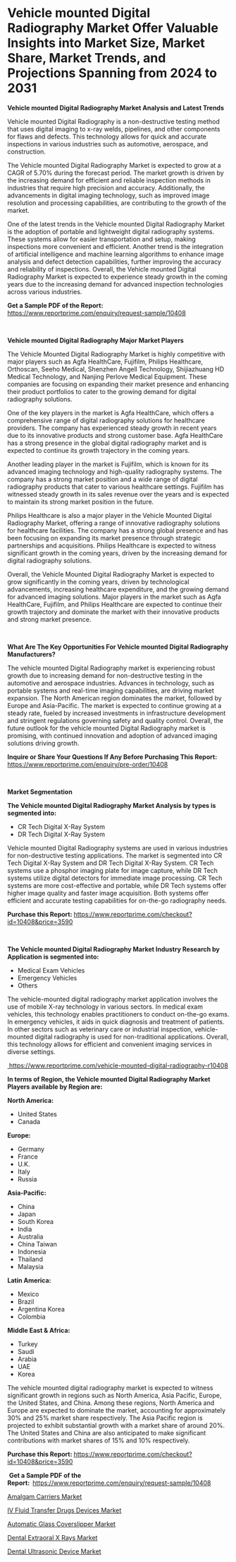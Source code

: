 <p><h1>Vehicle mounted Digital Radiography Market Offer Valuable Insights into Market Size, Market Share, Market Trends, and Projections Spanning from 2024 to 2031</h1></p><p><strong>Vehicle mounted Digital Radiography Market Analysis and Latest Trends</strong></p>
<p><p>Vehicle mounted Digital Radiography is a non-destructive testing method that uses digital imaging to x-ray welds, pipelines, and other components for flaws and defects. This technology allows for quick and accurate inspections in various industries such as automotive, aerospace, and construction.</p><p>The Vehicle mounted Digital Radiography Market is expected to grow at a CAGR of 5.70% during the forecast period. The market growth is driven by the increasing demand for efficient and reliable inspection methods in industries that require high precision and accuracy. Additionally, the advancements in digital imaging technology, such as improved image resolution and processing capabilities, are contributing to the growth of the market.</p><p>One of the latest trends in the Vehicle mounted Digital Radiography Market is the adoption of portable and lightweight digital radiography systems. These systems allow for easier transportation and setup, making inspections more convenient and efficient. Another trend is the integration of artificial intelligence and machine learning algorithms to enhance image analysis and defect detection capabilities, further improving the accuracy and reliability of inspections. Overall, the Vehicle mounted Digital Radiography Market is expected to experience steady growth in the coming years due to the increasing demand for advanced inspection technologies across various industries.</p></p>
<p><strong>Get a Sample PDF of the Report:&nbsp;</strong> <a href="https://www.reportprime.com/enquiry/request-sample/10408">https://www.reportprime.com/enquiry/request-sample/10408</a></p>
<p>&nbsp;</p>
<p><strong>Vehicle mounted Digital Radiography Major Market Players</strong></p>
<p><p>The Vehicle Mounted Digital Radiography Market is highly competitive with major players such as Agfa HealthCare, Fujifilm, Philips Healthcare, Orthoscan, Seeho Medical, Shenzhen Angell Technology, Shijiazhuang HD Medical Technology, and Nanjing Perlove Medical Equipment. These companies are focusing on expanding their market presence and enhancing their product portfolios to cater to the growing demand for digital radiography solutions.</p><p>One of the key players in the market is Agfa HealthCare, which offers a comprehensive range of digital radiography solutions for healthcare providers. The company has experienced steady growth in recent years due to its innovative products and strong customer base. Agfa HealthCare has a strong presence in the global digital radiography market and is expected to continue its growth trajectory in the coming years.</p><p>Another leading player in the market is Fujifilm, which is known for its advanced imaging technology and high-quality radiography systems. The company has a strong market position and a wide range of digital radiography products that cater to various healthcare settings. Fujifilm has witnessed steady growth in its sales revenue over the years and is expected to maintain its strong market position in the future.</p><p>Philips Healthcare is also a major player in the Vehicle Mounted Digital Radiography Market, offering a range of innovative radiography solutions for healthcare facilities. The company has a strong global presence and has been focusing on expanding its market presence through strategic partnerships and acquisitions. Philips Healthcare is expected to witness significant growth in the coming years, driven by the increasing demand for digital radiography solutions.</p><p>Overall, the Vehicle Mounted Digital Radiography Market is expected to grow significantly in the coming years, driven by technological advancements, increasing healthcare expenditure, and the growing demand for advanced imaging solutions. Major players in the market such as Agfa HealthCare, Fujifilm, and Philips Healthcare are expected to continue their growth trajectory and dominate the market with their innovative products and strong market presence.</p></p>
<p>&nbsp;</p>
<p><strong>What Are The Key Opportunities For Vehicle mounted Digital Radiography Manufacturers?</strong></p>
<p><p>The vehicle mounted Digital Radiography market is experiencing robust growth due to increasing demand for non-destructive testing in the automotive and aerospace industries. Advances in technology, such as portable systems and real-time imaging capabilities, are driving market expansion. The North American region dominates the market, followed by Europe and Asia-Pacific. The market is expected to continue growing at a steady rate, fueled by increased investments in infrastructure development and stringent regulations governing safety and quality control. Overall, the future outlook for the vehicle mounted Digital Radiography market is promising, with continued innovation and adoption of advanced imaging solutions driving growth.</p></p>
<p><strong>Inquire or Share Your Questions If Any Before Purchasing This Report:</strong> <a href="https://www.reportprime.com/enquiry/pre-order/10408">https://www.reportprime.com/enquiry/pre-order/10408</a></p>
<p>&nbsp;</p>
<p><strong>Market Segmentation</strong></p>
<p><strong>The Vehicle mounted Digital Radiography Market Analysis by types is segmented into:</strong></p>
<p><ul><li>CR Tech Digital X-Ray System</li><li>DR Tech Digital X-Ray System</li></ul></p>
<p><p>Vehicle mounted Digital Radiography systems are used in various industries for non-destructive testing applications. The market is segmented into CR Tech Digital X-Ray System and DR Tech Digital X-Ray System. CR Tech systems use a phosphor imaging plate for image capture, while DR Tech systems utilize digital detectors for immediate image processing. CR Tech systems are more cost-effective and portable, while DR Tech systems offer higher image quality and faster image acquisition. Both systems offer efficient and accurate testing capabilities for on-the-go radiography needs.</p></p>
<p><strong>Purchase this Report:&nbsp;</strong><a href="https://www.reportprime.com/checkout?id=10408&price=3590">https://www.reportprime.com/checkout?id=10408&price=3590</a></p>
<p>&nbsp;</p>
<p><strong>The Vehicle mounted Digital Radiography Market Industry Research by Application is segmented into:</strong></p>
<p><ul><li>Medical Exam Vehicles</li><li>Emergency Vehicles</li><li>Others</li></ul></p>
<p><p>The vehicle-mounted digital radiography market application involves the use of mobile X-ray technology in various sectors. In medical exam vehicles, this technology enables practitioners to conduct on-the-go exams. In emergency vehicles, it aids in quick diagnosis and treatment of patients. In other sectors such as veterinary care or industrial inspection, vehicle-mounted digital radiography is used for non-traditional applications. Overall, this technology allows for efficient and convenient imaging services in diverse settings.</p></p>
<p><a href="https://www.reportprime.com/vehicle-mounted-digital-radiography-r10408">&nbsp;https://www.reportprime.com/vehicle-mounted-digital-radiography-r10408</a></p>
<p><strong>In terms of Region, the Vehicle mounted Digital Radiography Market Players available by Region are:</strong></p>
<p>
    <p> <strong> North America: </strong>
        <ul>
            <li>United States</li>
            <li>Canada</li>
        </ul>
        </p> 
    <p> <strong> Europe: </strong>
        <ul>
            <li>Germany</li>
            <li>France</li>
            <li>U.K.</li>
            <li>Italy</li>
            <li>Russia</li>
        </ul>
        </p> 
    <p> <strong> Asia-Pacific: </strong>
        <ul>
            <li>China</li>
            <li>Japan</li>
            <li>South Korea</li>
            <li>India</li>
            <li>Australia</li>
            <li>China Taiwan</li>
            <li>Indonesia</li>
            <li>Thailand</li>
            <li>Malaysia</li>
        </ul>
        </p> 
    <p> <strong> Latin America: </strong>
        <ul>
            <li>Mexico</li>
            <li>Brazil</li>
            <li>Argentina Korea</li>
            <li>Colombia</li>
        </ul>
        </p> 
    <p> <strong> Middle East & Africa: </strong>
        <ul>
            <li>Turkey</li>
            <li>Saudi</li>
            <li>Arabia</li>
            <li>UAE</li>
            <li>Korea</li>
        </ul>
    </p>
    </p>
<p><p>The vehicle mounted digital radiography market is expected to witness significant growth in regions such as North America, Asia Pacific, Europe, the United States, and China. Among these regions, North America and Europe are expected to dominate the market, accounting for approximately 30% and 25% market share respectively. The Asia Pacific region is projected to exhibit substantial growth with a market share of around 20%. The United States and China are also anticipated to make significant contributions with market shares of 15% and 10% respectively.</p></p>
<p><strong>Purchase this Report: </strong><a href="https://www.reportprime.com/checkout?id=10408&price=3590">https://www.reportprime.com/checkout?id=10408&price=3590</a></p>
<p>&nbsp;<strong>Get a Sample PDF of the Report:&nbsp;&nbsp;</strong><a href="https://www.reportprime.com/enquiry/request-sample/10408">https://www.reportprime.com/enquiry/request-sample/10408</a></p>
<p><strong></strong></p>
<p><p><a href="https://github.com/ajohirul8010/Market-Research-Report-List-1/blob/main/amalgam-carriers-market.md">Amalgam Carriers Market</a></p><p><a href="https://medium.com/@alexander.murray3455/iv-fluid-transfer-drugs-devices-market-share-size-trends-industry-analysis-report-by-c532bbd2532b">IV Fluid Transfer Drugs Devices Market</a></p><p><a href="https://medium.com/@edwinmurray1960/global-automatic-glass-coverslipper-market-is-projected-to-grow-at-a-cagr-of-7-1-5d02c3d61105">Automatic Glass Coverslipper Market</a></p><p><a href="https://github.com/jahid123ahm/Market-Research-Report-List-2/blob/main/dental-extraoral-x-rays-market.md">Dental Extraoral X Rays Market</a></p><p><a href="https://github.com/riwar777/Market-Research-Report-List-2/blob/main/dental-ultrasonic-device-market.md">Dental Ultrasonic Device Market</a></p></p>